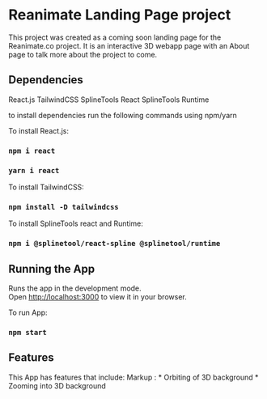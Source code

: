 # Reanimate Landing Page project
This project was created as a coming soon landing page for the Reanimate.co project. It is an interactive 3D webapp page with an About page to talk more about the project to come.

## Dependencies

React.js
TailwindCSS
SplineTools React
SplineTools Runtime

to install dependencies run the following commands using npm/yarn

To install React.js:
### `npm i react`
### `yarn i react`

To install TailwindCSS:
### `npm install -D tailwindcss`

To install SplineTools react and Runtime:
### `npm i @splinetool/react-spline @splinetool/runtime`


## Running the App 
Runs the app in the development mode.\
Open [http://localhost:3000](http://localhost:3000) to view it in your browser.


To run App:
### `npm start`


## Features

This App has features that include:
Markup : * Orbiting of 3D background
         * Zooming into 3D background
         


